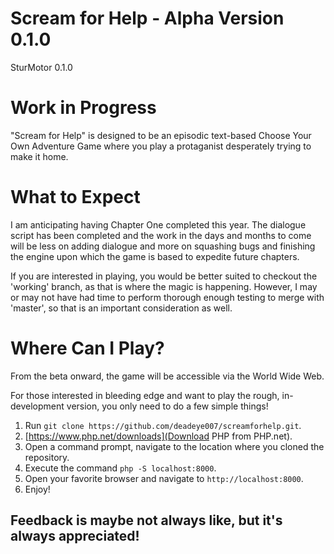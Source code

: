 # Scream for Help - Alpha Version 0.1.0
SturMotor 0.1.0
# Work in Progress
"Scream for Help" is designed to be an episodic text-based Choose Your Own Adventure Game where you play a protaganist desperately trying to make it home.

# What to Expect
I am anticipating having Chapter One completed this year. The dialogue script has been completed and the work in the days and months to come will be less on adding dialogue and more on squashing bugs and finishing the engine upon which the game is based to expedite future chapters.

If you are interested in playing, you would be better suited to checkout the 'working' branch, as that is where the magic is happening. However, I may or may not have had time to perform thorough enough testing to merge with 'master', so that is an important consideration as well.

# Where Can I Play?
From the beta onward, the game will be accessible via the World Wide Web.

For those interested in bleeding edge and want to play the rough, in-development version, you only need to do a few simple things!

1. Run `git clone https://github.com/deadeye007/screamforhelp.git`.
2. [https://www.php.net/downloads](Download PHP from PHP.net).
3. Open a command prompt, navigate to the location where you cloned the repository.
4. Execute the command `php -S localhost:8000`.
5. Open your favorite browser and navigate to `http://localhost:8000`.
6. Enjoy!



## Feedback is maybe not always like, but it's always appreciated!